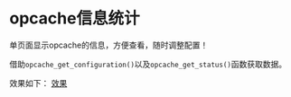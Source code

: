 # opcache信息统计

单页面显示opcache的信息，方便查看，随时调整配置！

借助`opcache_get_configuration()`以及`opcache_get_status()`函数获取数据。

效果如下：
[效果](https://github.com/klauspeng/opcache_statistics/view.png)


